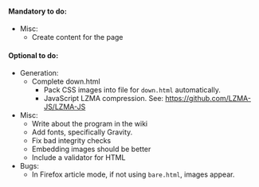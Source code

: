 #### Mandatory to do:
 - Misc:
   - Create content for the page


#### Optional to do:
 - Generation:
   - Complete down.html
     - Pack CSS images into file for `down.html` automatically.
     - JavaScript LZMA compression. See: https://github.com/LZMA-JS/LZMA-JS
 - Misc:
   - Write about the program in the wiki
   - Add fonts, specifically Gravity.
   - Fix bad integrity checks
   - Embedding images should be better 
   - Include a validator for HTML 
 - Bugs:
   - In Firefox article mode, if not using `bare.html`, images appear. 
